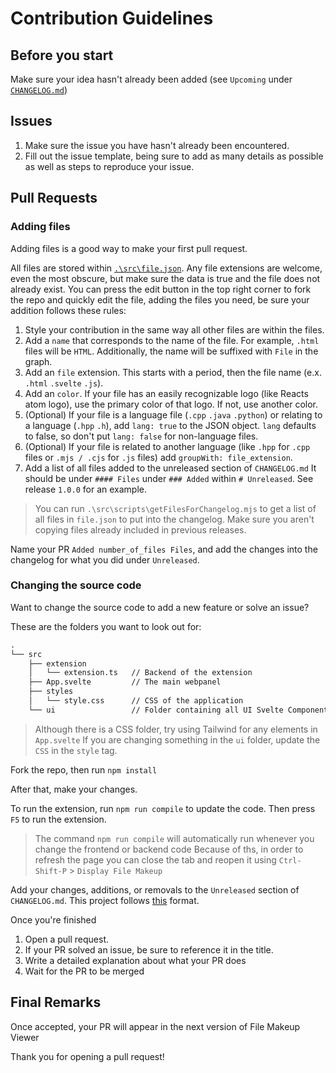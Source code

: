 # Contribution Guidelines

## Before you start

Make sure your idea hasn't already been added (see `Upcoming` under [`CHANGELOG.md`](../CHANGELOG.md))

## **Issues**

1. Make sure the issue you have hasn't already been encountered.
2. Fill out the issue template, being sure to add as many details as possible as well as steps to reproduce your issue.

## **Pull Requests**

### Adding files

Adding files is a good way to make your first pull request.

All files are stored within [`.\src\file.json`](../src/file.json).
Any file extensions are welcome, even the most obscure, but make sure the data is true and the file does not already exist.
You can press the edit button in the top right corner to fork the repo and quickly edit the file, adding the files you need, be sure your addition follows these rules:

1. Style your contribution in the same way all other files are within the files.
2. Add a `name` that corresponds to the name of the file. For example, `.html` files will be `HTML`. Additionally, the name will be suffixed with `File` in the graph.
3. Add an `file` extension. This starts with a period, then the file name (e.x. `.html` `.svelte` `.js`).
4. Add an `color`. If your file has an easily recognizable logo (like Reacts atom logo), use the primary color of that logo. If not, use another color.
5. (Optional) If your file is a language file (`.cpp` `.java` `.python`) or relating to a language (`.hpp` `.h`), add `lang: true` to the JSON object. `lang` defaults to false, so don't put `lang: false` for non-language files.
6. (Optional) If your file is related to another language (like `.hpp` for `.cpp` files or `.mjs / .cjs` for `.js` files) add `groupWith: file_extension`.
7. Add a list of all files added to the unreleased section of `CHANGELOG.md` It should be under `#### Files` under `### Added` within `# Unreleased`. See release `1.0.0` for an example.

> You can run `.\src\scripts\getFilesForChangelog.mjs` to get a list of all files in `file.json` to put into the changelog.
> Make sure you aren't copying files already included in previous releases.

Name your PR `Added number_of_files Files`, and add the changes into the changelog for what you did under `Unreleased`.

### Changing the source code

Want to change the source code to add a new feature or solve an issue?

These are the folders you want to look out for:

``` txt
.
└── src
    ├── extension         
    │   └── extension.ts   // Backend of the extension
    ├── App.svelte         // The main webpanel
    ├── styles
    │   └── style.css      // CSS of the application
    └── ui                 // Folder containing all UI Svelte Components
```

> Although there is a CSS folder, try using Tailwind for any elements in `App.svelte`
> If you are changing something in the `ui` folder, update the `CSS` in the `style` tag.

Fork the repo, then run `npm install`

After that, make your changes.

To run the extension, run `npm run compile` to update the code.
Then press `F5` to run the extension.

> The command `npm run compile` will automatically run whenever you change the frontend or backend code
> Because of ths, in order to refresh the page you can close the tab and reopen it using `Ctrl-Shift-P` > `Display File Makeup`

Add your changes, additions, or removals to the `Unreleased` section of `CHANGELOG.md`.
This project follows [this](https://keepachangelog.com/en/1.1.0/) format.

Once you're finished

1. Open a pull request.
2. If your PR solved an issue, be sure to reference it in the title.
3. Write a detailed explanation about what your PR does
4. Wait for the PR to be merged

## Final Remarks

Once accepted, your PR will appear in the next version of File Makeup Viewer

Thank you for opening a pull request!
